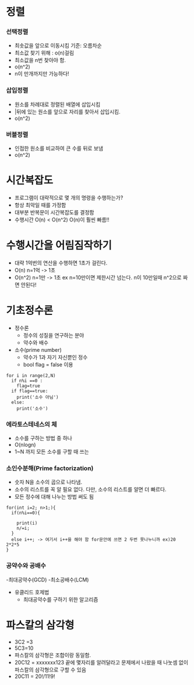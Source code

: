 # 정렬
### 선택정렬
- 최솟값을 앞으로 이동시킴 기준: 오름차순
- 최소값 찾기 위해 : o(n)걸림
- 최소값을 n번 찾아야 함.
- o(n^2)
- n이 만개까지만 가능하다!

### 삽입정렬
- 원소를 차례대로 정렬된 배열에 삽입시킴
- |뒤에 있는 원소를 앞으로 자리를 찾아서 삽입시킴.
- o(n^2)

### 버블정렬
- 인접한 원소를 비교하여 큰 수를 뒤로 보냄 
- o(n^2)


# 시간복잡도
* 프로그램이 대략적으로 몇 개의 명령을 수행하는가?
* 항상 최악일 때를 가정함
* 대부분 반복문이 시간복잡도를 결정함
* 수행시간 O(n) < O(n^2) O(n)이 훨씬 빠름!!

# 수행시간을 어림짐작하기
* 대략 1억번의 연산을 수행하면 1초가 걸린다.
* O(n) n=1억 -> 1초
* O(n^2) n=1만 -> 1초  ex n=10만이면 제한시간 넘는다. n이 10만일때 n^2으로 짜면 안된다!

# 기초정수론
* 정수론
  - 정수의 성질을 연구하는 분야
  - 약수와 배수
* 소수(prime number)
  - 약수가 1과 자기 자신뿐인 정수
  - bool flag = false 이용
  
```
for i in range(2,N)
  if n%i ==0 :
    flag=true
  if flag==true:
    print('소수 아님')
  else:
    print('소수')
```
### 에라토스테네스의 체
  - 소수를 구하는 방법 중 하나
  - O(nlogn)
  - 1~N 까지 모든 소수를 구할 때 쓰는 

### 소인수분해(Prime factorization)
  * 숫자 N을 소수의 곱으로 나타냄.
  * 소수의 리스트를 꼭 알 필요 없다. 다만, 소수의 리스트를 알면 더 빠르다.
  * 모든 정수에 대해 나누는 방법 써도 됨
```
for(int i=2; n>1;){
  if(n%i==0){
  
    print(i)
    n/=i;
  }
  else i++; -> 여기서 i++을 해야 함 for문안에 쓰면 2 두번 못나누니까 ex)20 2*2*5
}
```

### 공약수와 공배수
  -최대공약수(GCD)
  -최소공배수(LCM)
  
* 유클리드 호제법
  - 최대공약수를 구하기 위한 알고리즘
  
# 파스칼의 삼각형
  - 3C2 =3 
  - 5C3=10
  - 파스칼의 삼각형은 조합이랑 동일함.
  - 20C12 = xxxxxxx123 끝에 몇자리를 알려달라고 문제에서 나왔을 때 나눗셈 없이 파스칼의 삼각형으로 구할 수 있음
  - 20C11 = 20!/11!9!
